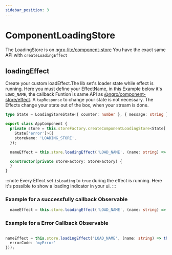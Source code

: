 ```yaml
---
sidebar_position: 3
---
```


# ComponentLoadingStore

The LoadingStore is on [ngrx-lite/component-store](/docs/api/component-store#loadingEffect)
You have the exact same API with `createLoadingEffect`

## loadingEffect

Create your custom loadEffect.The lib set's loader state while effect is running. Here you must define your EffectName, in
this Example below it's `LOAD_NAME`, the callback Funtion is same API as [@ngrx/component-store/effect](https://ngrx.io/guide/component-store/effect).
A `tapResponse` to change your state is not necessary. The Effects change your state out of the box, when your stream is done.


```ts title="app.component.ts"
type State = LoadingStoreState<{ counter: number }, { message: string }>;

export class AppComponent {
  private store = this.storeFactory.createComponentLoadingStore<State['item'],
    State['error']>({
    storeName: 'LOADING_STORE',
  });

  nameEffect = this.store.loadingEffect('LOAD_NAME', (name: string) => of({name: name}));

  constructor(private storeFactory: StoreFactory) {
  }
}
```

:::note Every Effect set `isLoading` to `true` during the effect is running. Here it's possible to show a loading
indicator in your ui.
:::

### Example for a successfully callback Observable

```ts
  nameEffect = this.store.loadingEffect('LOAD_NAME', (name: string) => of({name: name}));
```

### Example for a Error Callback Observable

```ts

nameEffect = this.store.loadingEffect('LOAD_NAME', (name: string) => throwError(() => {
  errorCode: 'myError'
}));
```
